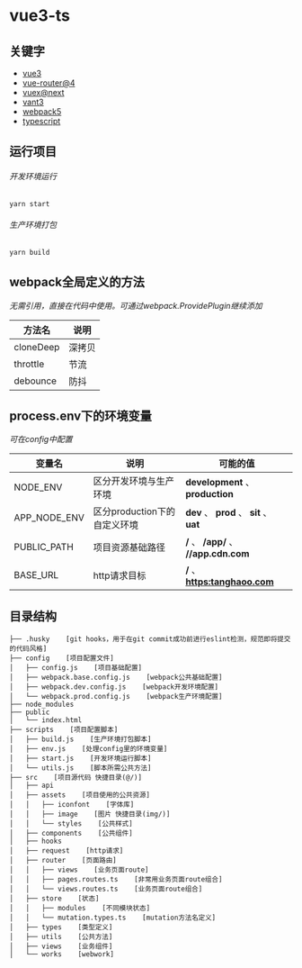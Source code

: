 # vue3-ts

## 关键字
* [vue3](https://v3.cn.vuejs.org/)
* [vue-router@4](https://router.vuejs.org/zh/)
* [vuex@next](https://vuex.vuejs.org/zh/)
* [vant3](https://youzan.github.io/vant/#/zh-CN)
* [webpack5](https://webpack.docschina.org/)
* [typescript](https://www.tslang.cn/)

## 运行项目
###### 开发环境运行
```shell script
yarn start
```
###### 生产环境打包
```shell script
yarn build
```

## webpack全局定义的方法
*无需引用，直接在代码中使用。可通过webpack.ProvidePlugin继续添加*

| 方法名 | 说明 |
| ---- | ---- |
| cloneDeep | 深拷贝 |
| throttle | 节流 |
| debounce | 防抖 |

## process.env下的环境变量
*可在config中配置*

| 变量名 | 说明 | 可能的值 |
| ---- | ---- | ---- |
| NODE_ENV | 区分开发环境与生产环境 | **development** 、 **production** |
| APP_NODE_ENV | 区分production下的自定义环境 | **dev** 、 **prod** 、 **sit** 、 **uat** |
| PUBLIC_PATH | 项目资源基础路径 | **/** 、 **/app/** 、 **//app.cdn.com** |
| BASE_URL | http请求目标 | **/** 、 **[https:tanghaoo.com](https:tanghaoo.com)** |

## 目录结构
```
├── .husky    [git hooks，用于在git commit成功前进行eslint检测，规范即将提交的代码风格]      
├── config    [项目配置文件]
│   ├── config.js    [项目基础配置]
│   ├── webpack.base.config.js    [webpack公共基础配置]
│   ├── webpack.dev.config.js    [webpack开发环境配置]
│   └── webpack.prod.config.js    [webpack生产环境配置]
├── node_modules
├── public
│   └── index.html
├── scripts    [项目配置脚本]
│   ├── build.js    [生产环境打包脚本]
│   ├── env.js    [处理config里的环境变量]
│   ├── start.js    [开发环境运行脚本]
│   └── utils.js    [脚本所需公共方法]
├── src    [项目源代码 快捷目录(@/)]
│   ├── api
│   ├── assets    [项目使用的公共资源]
│   │   ├── iconfont    [字体库]
│   │   ├── image    [图片 快捷目录(img/)]
│   │   └── styles    [公共样式]
│   ├── components    [公共组件]
│   ├── hooks
│   ├── request    [http请求]
│   ├── router    [页面路由]
│   │   ├── views    [业务页面route]
│   │   ├── pages.routes.ts    [非常用业务页面route组合]
│   │   └── views.routes.ts    [业务页面route组合]
│   ├── store    [状态]
│   │   ├── modules    [不同模块状态]
│   │   └── mutation.types.ts    [mutation方法名定义]
│   ├── types    [类型定义]
│   ├── utils    [公共方法]
│   ├── views    [业务组件]
│   └── works    [webwork]
```

